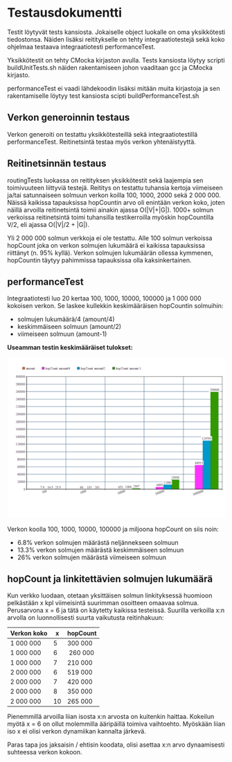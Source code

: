 # Testausdokumentti

Testit löytyvät tests kansiosta. Jokaiselle object luokalle on oma yksikkötesti tiedostonsa. Näiden lisäksi reititykselle on tehty integraatiotestejä sekä koko ohjelmaa testaava integraatiotesti performanceTest.

Yksikkötestit on tehty CMocka kirjaston avulla. Tests kansiosta löytyy scripti buildUnitTests.sh näiden rakentamiseen johon vaaditaan gcc ja CMocka kirjasto. 

performanceTest ei vaadi lähdekoodin lisäksi mitään muita kirjastoja ja sen rakentamiselle löytyy test kansiosta scipti buildPerformanceTest.sh

## Verkon generoinnin testaus

Verkon generoiti on testattu yksikkötesteillä sekä integraatiotestillä performanceTest. Reitinetsintä testaa myös verkon yhtenäistyyttä. 

## Reitinetsinnän testaus

routingTests luokassa on reitityksen yksikkötestit sekä laajempia sen toimivuuteen liittyviä testejä. Reititys on testattu tuhansia kertoja viimeiseen ja/tai satunnaiseen solmuun verkon koilla 100, 1000, 2000 sekä 2 000 000. Näissä kaikissa tapauksissa hopCountin arvo oli enintään verkon koko, joten näillä arvoilla reitinetsintä toimii ainakin ajassa O(|V|+|G|). 1000+ solmun verkoissa reitinetsintä toimi tuhansilla testikerroilla myöskin hopCountilla V/2, eli ajassa O(|V|/2 + |G|).

Yli 2 000 000 solmun verkkoja ei ole testattu. Alle 100 solmun verkoissa hopCount joka on verkon solmujen lukumäärä ei kaikissa tapauksissa riittänyt (n. 95% kyllä). Verkon solmujen lukumäärän ollessa kymmenen, hopCountin täytyy pahimmissa tapauksissa olla kaksinkertainen.

## performanceTest

Integraatiotesti luo 20 kertaa 100, 1000, 10000, 100000 ja 1 000 000 kokoisen verkon. Se laskee kullekkin keskimääräisen hopCountin solmuihin:
* solmujen lukumäärä/4 (amount/4)
* keskimmäiseen solmuun (amount/2)
* viimeiseen solmuun (amount-1)

<b>Useamman testin keskimääräiset tulokset:</b>

![HopCount](hopCount.png)

Verkon koolla 100, 1000, 10000, 100000 ja miljoona hopCount on siis noin:
* 6.8% verkon solmujen määrästä neljännekseen solmuun
* 13.3% verkon solmujen määrästä keskimmäiseen solmuun
* 26% verkon solmujen määrästä viimeiseen solmuun


## hopCount ja linkitettävien solmujen lukumäärä

Kun verkko luodaan, otetaan yksittäisen solmun linkityksessä huomioon pelkästään x kpl viimeisintä suurimman osoitteen omaavaa solmua. Perusarvona x = 6 ja tätä on käytetty kaikissa testeissä. Suurilla verkoilla x:n arvolla on luonnollisesti suurta vaikutusta reitinhakuun:

Verkon koko | x | hopCount
------------|---|---------
1 000 000 | 5 | 300 000
1 000 000 | 6 | 260 000
1 000 000 | 7 | 210 000
2 000 000 | 6 | 519 000
2 000 000 | 7 | 420 000
2 000 000 | 8 | 350 000
2 000 000 | 10 | 265 000

Pienemmillä arvoilla liian isosta x:n arvosta on kuitenkin haittaa. Kokeilun myötä x = 6 on ollut molemmilla ääripäillä toimiva vaihtoehto. Myöskään liian iso x ei olisi verkon dynamiikan kannalta järkevä.

Paras tapa jos jaksaisin / ehtisin koodata, olisi asettaa x:n arvo dynaamisesti suhteessa verkon kokoon.




